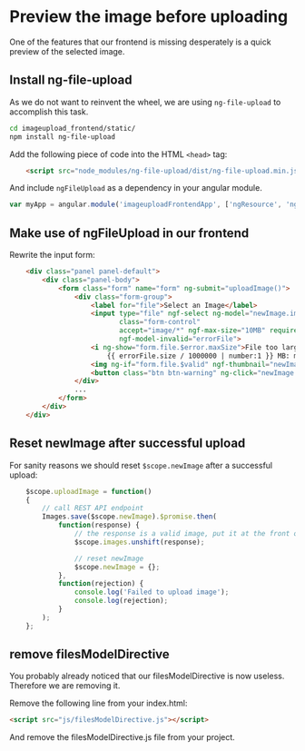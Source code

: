 # Preview the image before uploading
One of the features that our frontend is missing desperately is a quick preview of the selected image.

## Install  ng-file-upload
As we do not want to reinvent the wheel, we are using ``ng-file-upload`` to accomplish this task.
```bash
cd imageupload_frontend/static/
npm install ng-file-upload
```

Add the following piece of code into the HTML ``<head>`` tag:
```html
    <script src="node_modules/ng-file-upload/dist/ng-file-upload.min.js"></script>
```
And include ``ngFileUpload`` as a dependency in your angular module.
```javascript
var myApp = angular.module('imageuploadFrontendApp', ['ngResource', 'ngFileUpload']);
```

## Make use of ngFileUpload in our frontend
Rewrite the input form:
```html
    <div class="panel panel-default">
        <div class="panel-body">
            <form class="form" name="form" ng-submit="uploadImage()">
                <div class="form-group">
                    <label for="file">Select an Image</label>
                    <input type="file" ngf-select ng-model="newImage.image" name="file"
                           class="form-control"
                           accept="image/*" ngf-max-size="10MB" required
                           ngf-model-invalid="errorFile">
                    <i ng-show="form.file.$error.maxSize">File too large
                        {{ errorFile.size / 1000000 | number:1 }} MB: max 10M</i>
                    <img ng-if="form.file.$valid" ngf-thumbnail="newImage.image" class="img-responsive" style="max-width: 50%">
                    <button class="btn btn-warning" ng-click="newImage.image = null" ng-show="newImage.image">Remove</button>
                </div>
                ...
            </form>
        </div>
    </div>
```

## Reset newImage after successful upload
For sanity reasons we should reset ``$scope.newImage`` after a successful upload:
```javascript
    $scope.uploadImage = function()
    {
        // call REST API endpoint
        Images.save($scope.newImage).$promise.then(
            function(response) {
                // the response is a valid image, put it at the front of the images array
                $scope.images.unshift(response);

                // reset newImage
                $scope.newImage = {};
            },
            function(rejection) {
                console.log('Failed to upload image');
                console.log(rejection);
            }
        );
    };
```

## remove filesModelDirective
You probably already noticed that our filesModelDirective is now useless. Therefore we are removing it.

Remove the following line from your index.html:
```html
<script src="js/filesModelDirective.js"></script>
```
And remove the filesModelDirective.js file from your project.

